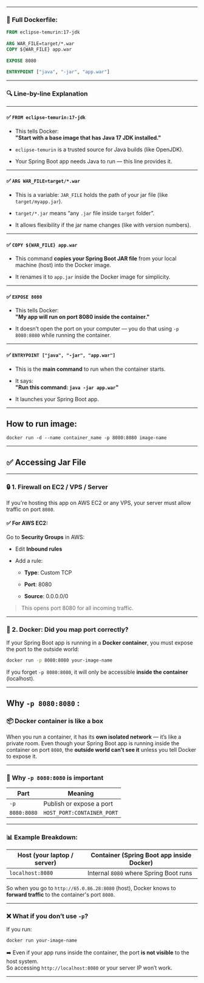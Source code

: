 
---

### 🧱 Full Dockerfile:

```dockerfile
FROM eclipse-temurin:17-jdk  
  
ARG WAR_FILE=target/*.war  
COPY ${WAR_FILE} app.war  
  
EXPOSE 8080  
  
ENTRYPOINT ["java", "-jar", "app.war"]
```

---

### 🔍 Line-by-line Explanation

---

#### ✅ `FROM eclipse-temurin:17-jdk`

- This tells Docker:  
    **"Start with a base image that has Java 17 JDK installed."**
    
- `eclipse-temurin` is a trusted source for Java builds (like OpenJDK).
    
- Your Spring Boot app needs Java to run — this line provides it.
    

---

#### ✅ `ARG WAR_FILE=target/*.war`

- This is a variable: `JAR_FILE` holds the path of your jar file (like `target/myapp.jar`).
    
- `target/*.jar` means “any `.jar` file inside `target` folder”.
    
- It allows flexibility if the jar name changes (like with version numbers).
    

---

#### ✅ `COPY ${WAR_FILE} app.war`

- This command **copies your Spring Boot JAR file** from your local machine (host) into the Docker image.
    
- It renames it to `app.jar` inside the Docker image for simplicity.
    

---

#### ✅ `EXPOSE 8080`

- This tells Docker:  
    **"My app will run on port 8080 inside the container."**
    
- It doesn’t open the port on your computer — you do that using `-p 8080:8080` while running the container.
    

---

#### ✅ `ENTRYPOINT ["java", "-jar", "app.war"]`

- This is the **main command** to run when the container starts.
    
- It says:  
    **"Run this command: `java -jar app.war`"**
    
- It launches your Spring Boot app.
    

---

## How to  run  image: 

```
docker run -d --name container_name -p 8080:8080 image-name
```




---

## ✅ Accessing Jar File

---

### 🔒 1. **Firewall on EC2 / VPS / Server**

If you're hosting this app on AWS EC2 or any VPS, your server must allow traffic on port `8080`.

#### ✅ For AWS EC2:

Go to **Security Groups** in AWS:

- Edit **Inbound rules**
    
- Add a rule:
    
    - **Type**: Custom TCP
        
    - **Port**: 8080
        
    - **Source**: 0.0.0.0/0
        

> This opens port 8080 for all incoming traffic.

---

### 🐳 2. **Docker: Did you map port correctly?**

If your Spring Boot app is running in a **Docker container**, you must expose the port to the outside world:

```bash
docker run -p 8080:8080 your-image-name
```

If you forget `-p 8080:8080`, it will only be accessible **inside the container** (localhost).

---
## Why `-p 8080:8080` : 

### 📦 Docker container is like a box

When you run a container, it has its **own isolated network** — it’s like a private room. Even though your Spring Boot app is running inside the container on port `8080`, the **outside world can’t see it** unless you tell Docker to expose it.

---

### 🧠 Why `-p 8080:8080` is important

| Part        | Meaning                    |
| ----------- | -------------------------- |
| `-p`        | Publish or expose a port   |
| `8080:8080` | `HOST_PORT:CONTAINER_PORT` |

---

### 📊 Example Breakdown:

|Host (your laptop / server)|Container (Spring Boot app inside Docker)|
|---|---|
|`localhost:8080`|Internal `8080` where Spring Boot runs|

So when you go to `http://65.0.86.28:8080` (host), Docker knows to **forward traffic** to the container's port `8080`.

---

### ❌ What if you don’t use `-p`?

If you run:

```bash
docker run your-image-name
```

➡️ Even if your app runs inside the container, the port **is not visible** to the host system.  
So accessing `http://localhost:8080` or your server IP won’t work.

---
